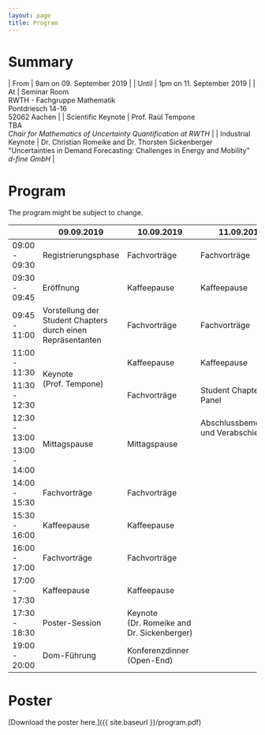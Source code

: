 ```yaml
---
layout: page
title: Program
---
```


# Summary

| From               | 9am on 09. September 2019                                                                                                                        |
| Until              | 1pm on 11. September 2019                                                                                                                        |
| At                 | Seminar Room<br>RWTH - Fachgruppe Mathematik<br>Pontdriesch 14-16<br>52062 Aachen                                                                |
| Scientific Keynote | Prof. Raùl Tempone<br>TBA<br>*Chair for Mathematics of Uncertainty Quantification at RWTH*                                                       |
| Industrial Keynote | Dr. Christian Romeike and Dr. Thorsten Sickenberger<br>"Uncertainties in Demand Forecasting: Challenges in Energy and Mobility"<br>*d-fine GmbH* |

# Program
<p class="message">
The program might be subject to change.
</p>

<table>
<colgroup>
<col style="width: 17%" />
<col style="width: 32%" />
<col style="width: 27%" />
<col style="width: 24%" />
</colgroup>
<thead>
<tr class="header">
<th></th>
<th>09.09.2019</th>
<th>10.09.2019</th>
<th>11.09.2019</th>
</tr>
</thead>
<tbody>
<tr class="odd">
<td>09:00 - 09:30</td>
<td>Registrierungsphase</td>
<td>Fachvorträge</td>
<td>Fachvorträge</td>
</tr>
<tr class="even">
<td>09:30 - 09:45</td>
<td>Eröffnung</td>
<td>Kaffeepause</td>
<td>Kaffeepause</td>
</tr>
<tr class="odd">
<td>09:45 - 11:00</td>
<td>Vorstellung der Student Chapters durch einen Repräsentanten</td>
<td>Fachvorträge</td>
<td>Fachvorträge</td>
</tr>
<tr class="even">
<td>11:00 - 11:30</td>
<td rowspan="2">Keynote (Prof. Tempone)</td>
<td>Kaffeepause</td>
<td>Kaffeepause</td>
</tr>
<tr class="odd">
<td>11:30 - 12:30</td>
<td>Fachvorträge</td>
<td>Student Chapter Panel</td>
</tr>
<tr class="even">
<td>12:30 - 13:00</td>
<td rowspan="2">Mittagspause</td>
<td rowspan="2">Mittagspause</td>
<td>Abschlussbemerkung und Verabschiedung</td>
</tr>
<tr class="odd">
<td>13:00 - 14:00</td>
</tr>
<tr class="even">
<td>14:00 - 15:30</td>
<td>Fachvorträge</td>
<td>Fachvorträge</td>
</tr>
<tr class="odd">
<td>15:30 - 16:00</td>
<td>Kaffeepause</td>
<td>Kaffeepause</td>
</tr>
<tr class="even">
<td>16:00 - 17:00</td>
<td>Fachvorträge</td>
<td>Fachvorträge</td>
</tr>
<tr class="odd">
<td>17:00 - 17:30</td>
<td>Kaffeepause</td>
<td>Kaffeepause</td>
</tr>
<tr class="even">
<td>17:30 - 18:30</td>
<td>Poster-Session</td>
<td>Keynote (Dr. Romeike and Dr. Sickenberger)</td>
</tr>
<tr class="odd">
<td>19:00 - 20:00</td>
<td>Dom-Führung</td>
<td>Konferenzdinner (Open-End)</td>
</tr>
</tbody>
</table>

# Poster

[Download the poster here.]({{ site.baseurl }}/program.pdf)

